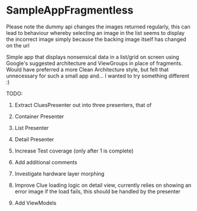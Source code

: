 # SampleAppFragmentless

Please note the dummy api changes the images returned regularly, this can lead to behaviour whereby selecting an image in the list seems to display the incorrect image simply because the backing image itself has changed on the url

Simple app that displays nonsensical data in a list/grid on screen using Google's suggested architecture and ViewGroups in place of fragments. Would have preferred a more Clean Architecture style, but felt that unnecessary for such a small app and... I wanted to try something different :)


TODO:

1. Extract CluesPresenter out into three presenters, that of
  1. Container Presenter
  2. List Presenter
  3. Detail Presenter

2. Increase Test coverage (only after 1 is complete)
3. Add additional comments
4. Investigate hardware layer morphing
5. Improve Clue loading logic on detail view, currently relies on showing an error image if the load fails, this should be handled by the presenter
6. Add ViewModels

